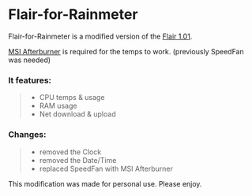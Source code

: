 # Flair-for-Rainmeter

Flair-for-Rainmeter is a modified version of the [Flair 1.01](https://www.deviantart.com/imonline/art/Flair-1-01-775071412).

[MSI Afterburner](https://www.msi.com/Landing/afterburner/graphics-cards) is required for the temps to work. (previously SpeedFan was needed)

### It features: 
> - CPU temps & usage
> - RAM usage
> - Net download & upload

### Changes:
> - removed the Clock
> - removed the Date/Time
> - replaced SpeedFan with MSI Afterburner

This modification was made for personal use. Please enjoy.
